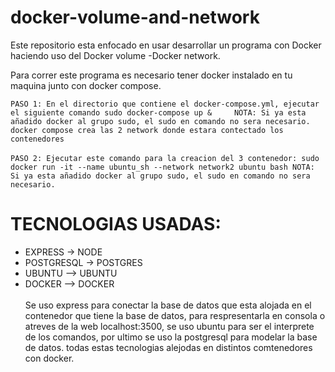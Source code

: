 # docker-volume-and-network
Este repositorio esta enfocado en usar desarrollar un programa con Docker haciendo uso del Docker volume -Docker network.

Para correr este programa es necesario tener docker instalado en tu maquina junto con docker compose.



``
   PASO 1: En el directorio que contiene el docker-compose.yml, ejecutar el siguiente comando sudo docker-compose up &    
   NOTA: Si ya esta añadido docker al grupo sudo, el sudo en comando no sera necesario. docker compose crea las 2 network donde estara contectado los contenedores
``
<br><br>
``
PASO 2: Ejecutar este comando para la creacion del 3 contenedor: sudo docker run -it --name ubuntu_sh --network network2 ubuntu bash
NOTA: Si ya esta añadido docker al grupo sudo, el sudo en comando no sera necesario.
``


# TECNOLOGIAS USADAS:
* EXPRESS -> NODE
* POSTGRESQL -> POSTGRES
* UBUNTU --> UBUNTU
* DOCKER --> DOCKER
<br><br>
Se uso express para conectar la base de datos que esta alojada en el contenedor que tiene la base de datos, para respresentarla en consola o atreves de la web localhost:3500, se uso ubuntu para ser el interprete de los comandos, por ultimo se uso la postgresql para modelar la base de datos. todas estas tecnologias alejodas en distintos comtenedores con docker.
